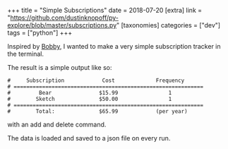 +++
title = "Simple Subscriptions"
date = 2018-07-20
[extra]
link = "https://github.com/dustinknopoff/py-explore/blob/master/subscriptions.py"
[taxonomies]
categories = ["dev"]
tags = ["python"]
+++

Inspired by [Bobby](http://www.bobbyapp.co), I wanted to make a very simple subscription tracker in the terminal.

The result is a simple output like so:

```
#     Subscription            Cost             Frequency
# ============================================================
#         Bear               $15.99                1
#        Sketch              $50.00                1
# ============================================================
#        Total:              $65.99            (per year)
```

with an add and delete command.

The data is loaded and saved to a json file on every run.

